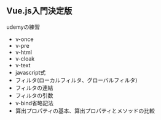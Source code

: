**Vue.js入門決定版**
----
udemyの練習
- v-once
- v-pre
- v-html
- v-cloak
- v-text
- javascript式
- フィルタ(ローカルフィルタ、グローバルフィルタ)
- フィルタの連結
- フィルタの引数
- v-bind省略記法
- 算出プロパティの基本、算出プロパティとメソッドの比較